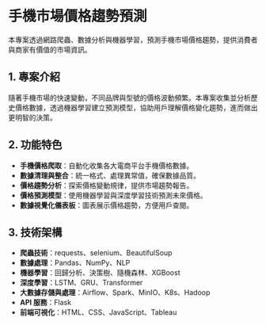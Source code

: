 # 手機市場價格趨勢預測

本專案透過網路爬蟲、數據分析與機器學習，預測手機市場價格趨勢，提供消費者與商家有價值的市場資訊。

## 1. 專案介紹

隨著手機市場的快速變動，不同品牌與型號的價格波動頻繁。本專案收集並分析歷史價格數據，透過機器學習建立預測模型，協助用戶理解價格變化趨勢，進而做出更明智的決策。

## 2. 功能特色

- **手機價格爬取**：自動化收集各大電商平台手機價格數據。
- **數據清理與整合**：統一格式、處理異常值，確保數據品質。
- **價格趨勢分析**：探索價格變動規律，提供市場趨勢報告。
- **價格預測模型**：使用機器學習與深度學習技術預測未來價格。
- **數據視覺化儀表板**：圖表展示價格趨勢，方便用戶查閱。

## 3. 技術架構

- **爬蟲技術**：requests、selenium、BeautifulSoup
- **數據處理**：Pandas、NumPy、NLP
- **機器學習**：回歸分析、決策樹、隨機森林、XGBoost
- **深度學習**：LSTM、GRU、Transformer
- **大數據存儲與處理**：Airflow、Spark、MinIO、K8s、Hadoop
- **API 服務**：Flask
- **前端可視化**：HTML、CSS、JavaScript、Tableau

